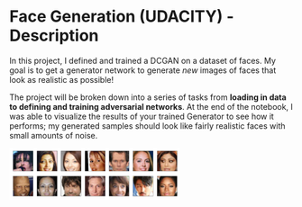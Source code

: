 # Face Generation (UDACITY) - Description

In this project, I defined and trained a DCGAN on a dataset of faces. My goal is to get a generator network to generate *new* images of faces that look as realistic as possible!

The project will be broken down into a series of tasks from **loading in data to defining and training adversarial networks**. At the end of the notebook, I was able to visualize the results of your trained Generator to see how it performs; my generated samples should look like fairly realistic faces with small amounts of noise.

<img src='assets/processed_face_data.png' width=60% />
